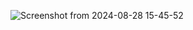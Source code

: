 ![Screenshot from 2024-08-28 15-45-52](https://github.com/user-attachments/assets/9873c33b-58fa-4a4c-b213-abb6387b9f8d)
